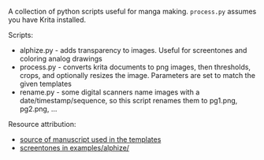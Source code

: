 A collection of python scripts useful for manga making. `process.py` assumes you have Krita installed.

Scripts:
* alphize.py - adds transparency to images. Useful for screentones and coloring analog drawings
* process.py - converts krita documents to png images, then thresholds, crops, and optionally resizes the image. Parameters are set to match the given templates
* rename.py - some digital scanners name images with a date/timestamp/sequence, so this script renames them to pg1.png, pg2.png, ...

Resource attribution:
* [source of manuscript used in the templates](http://www.flyingchipmunkcomicspress.com/Comic_Art_Boards.html)
* [screentones in examples/alphize/](https://www.deviantart.com/snarkdoodle/art/Krita-dot-screentones-for-brush-pattern-585678496)